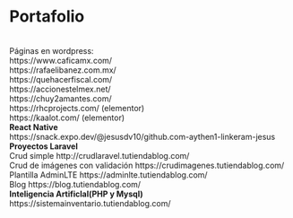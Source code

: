 <h1><strong>Portafolio</strong></h1><br>
</strong>Páginas en wordpress:</strong><br>
https://www.caficamx.com/<br>
https://rafaelibanez.com.mx/<br>
https://quehacerfiscal.com/<br>
https://accionestelmex.net/<br>
https://chuy2amantes.com/<br>
https://rhcprojects.com/ (elementor)<br>
https://kaalot.com/ (elementor)<br>
<strong>React Native</strong><br>
https://snack.expo.dev/@jesusdv10/github.com-aythen1-linkeram-jesus<br>
<strong>Proyectos Laravel</strong><br>
Crud simple
http://crudlaravel.tutiendablog.com/<br>
Crud de imágenes con validación
https://crudimagenes.tutiendablog.com/<br>
Plantilla AdminLTE
https://adminlte.tutiendablog.com/<br>
Blog
https://blog.tutiendablog.com/<br>
<strong>Inteligencia Artificlal(PHP y Mysql)</strong><br>
https://sistemainventario.tutiendablog.com/

